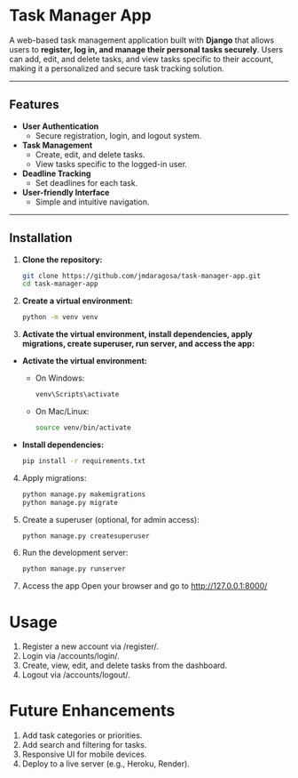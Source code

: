 # Task Manager App

A web-based task management application built with **Django** that allows users to **register, log in, and manage their personal tasks securely**. Users can add, edit, and delete tasks, and view tasks specific to their account, making it a personalized and secure task tracking solution.

---

## Features

- **User Authentication**
  - Secure registration, login, and logout system.
- **Task Management**
  - Create, edit, and delete tasks.
  - View tasks specific to the logged-in user.
- **Deadline Tracking**
  - Set deadlines for each task.
- **User-friendly Interface**
  - Simple and intuitive navigation.

---

## Installation

1. **Clone the repository:**
   ```bash
   git clone https://github.com/jmdaragosa/task-manager-app.git
   cd task-manager-app

2. **Create a virtual environment:**
    ```bash
    python -m venv venv
    
3. **Activate the virtual environment, install dependencies, apply migrations, create superuser, run server, and access the app:**

- **Activate the virtual environment:**  
  - On Windows:
    ```bash
    venv\Scripts\activate
    ```  
  - On Mac/Linux:
    ```bash
    source venv/bin/activate
    ```

- **Install dependencies:**
  ```bash
  pip install -r requirements.txt

4. Apply migrations:
   ```bash
   python manage.py makemigrations
   python manage.py migrate

5. Create a superuser (optional, for admin access):
   ```bash
   python manage.py createsuperuser

6. Run the development server:
   ```bash
   python manage.py runserver

7. Access the app
   Open your browser and go to http://127.0.0.1:8000/

# Usage
1. Register a new account via /register/.
2. Login via /accounts/login/.
3. Create, view, edit, and delete tasks from the dashboard.
4. Logout via /accounts/logout/.

# Future Enhancements

1. Add task categories or priorities.
2. Add search and filtering for tasks.
3. Responsive UI for mobile devices.
4. Deploy to a live server (e.g., Heroku, Render).
